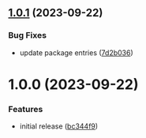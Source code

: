 ## [1.0.1](https://github.com/ck-oss/prettier-config/compare/v1.0.0...v1.0.1) (2023-09-22)


### Bug Fixes

* update package entries ([7d2b036](https://github.com/ck-oss/prettier-config/commit/7d2b036e7588e2010d315d3f3095c753be8b032a))

# 1.0.0 (2023-09-22)


### Features

* initial release ([bc344f9](https://github.com/ck-oss/prettier-config/commit/bc344f9ac383d746a47d241419b51fa96db7b741))
